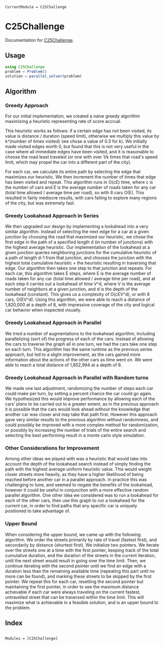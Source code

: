 ```@meta
CurrentModule = C25Challenge
```

# C25Challenge

Documentation for [C25Challenge](https://github.com/willseiple/C25Challenge.jl).



## Usage

```julia
using C25Challenge
problem = Problem()
solution = parallel_solver(problem)
```

## Algorithm


### Greedy Approach

For our initial implementation, we created a naive greedy algorithm maximizing a heuristic representing rate of score accrual. 

This heuristic works as follows: if a certain edge has not been visited, its value is distance / duration (speed limit), otherwise we multiply this value by k^(number of times visited) (we chose a value of 0.3 for k). We initially made visited edges worth 0, but found that this is not very useful in the case where all immediate edges have been visited, and it is reasonable to choose the road least traveled (or one with over 1/k times that road's speed limit, which may propel the car into a different part of the city).

For each car, we calculate its entire path by selecting the edge that maximizes our heuristic. We then increment the number of times that edge has been visited and repeat. This algorithm runs in O(cE) time, where c is the number of cars and E is the average number of roads taken for any car (total time allowed / average time per road), so with 8 cars O(E). This resulted in fairly mediocre results, with cars failing to explore many regions of the city, but was extremely fast.

### Greedy Lookahead Approach in Series

We then upgraded our design by implementing a lookahead into a very similar algorithm. Instead of selecting the next edge for a car at a given junction by choosing the road that maximized our heuristic, we chose the first edge in the path of a specified length d (in number of junctions) with the highest average heuristic. Our implementation of the lookahead at a given junction queries neighboring junctions for the cumulative heuristic of a path of length d-1 from that junction, and chooses the junction with the highest total cumulative heuristic + the heuristic resulting in traversing that edge. Our algorithm then takes one step to that junction and repeats. For each car, this algorithm takes E steps, where E is the average number of roads taken for any car (total time allowed / average time per road), and at each step it carries out a lookahead of time V^d, where V is the average number of neighbors at a given junction, and d is the depth of the lookahead (constant). This gives us a complexity of O(cEV^d), or with 8 cars, O(EV^d). Using this algorithm, we were able to reach a distance of 1,820,000 at a depth of 8, with impressive coverage of the city and logical car behavior when inspected visually.

### Greedy Lookahead Approach in Parallel

We tried a number of augmentations to the lookahead algorithm, including parallelizing (sort of) the progress of each of the cars. Instead of allowing the cars to traverse the graph all in one turn, we had the cars take one step on each turn. This algorithm has the same runtime as the previous series approach, but led to a slight improvement, as the cars gained more information about the actions of the other cars as time went on. We were able to reach a total distance of 1,852,994 at a depth of 8.

### Greedy Lookahead Approach in Parallel with Random turns

We made one last adjustment, randomizing the number of steps each car could make per turn, by setting a percent chance the car could go again. We hypothesized this would improve performance by allowing each of the cars’ plans to be carried out to a greater extent, as in the previous approach it is possible that the cars would look ahead without the knowledge that another car was closer and may take that path first. However this approach gave very similar results to the previous algorithm without randomness, and could possibly be improved with a more complex method for randomization, or possibly by increasing the number of trials of the entire search and selecting the best performing result in a monte carlo style simulation.

### Other Considerations for Improvement

Among other ideas we played with was a heuristic that would take into account the depth of the lookahead search instead of simply finding the path with the highest average uniform heuristic value. This would weight closer streets more heavily, as they have a higher likelihood of being reached before another car in a parallel approach. In practice this was challenging to tune, and seemed to negate the benefits of the lookahead, however it could be useful in conjunction with a more effective random parallel algorithm. One other idea we considered was to run a lookahead for each of the other cars, then use this graph to run a lookahead for the current car, in order to find paths that any specific car is uniquely positioned to take advantage of.


### Upper Bound

When considering the upper bound, we came up with the following algorithm. We order the streets primarily by rate of travel (fastest first), and secondarily by distance (shortest first). We initialize two pointers. We iterate over the streets one at a time with the first pointer, keeping track of the total cumulative duration, and the duration of the streets in the current iteration, until the next street would result in going over the time limit. Then, we continue iterating with the second pointer until we find an edge with a duration less than the remaining available time (repeating this part until no more can be found), and marking these streets to be skipped by the first pointer. We repeat this for each car, resetting the second pointer but maintaining the first pointer, in order to see the maximum distance achievable if each car were always traveling on the current fastest, untravelled street that can be traversed within the time limit. This will maximize what is achievable in a feasible solution, and is an upper bound to the problem.


## Index

```@index
```

```@autodocs
Modules = [C25Challenge]
```